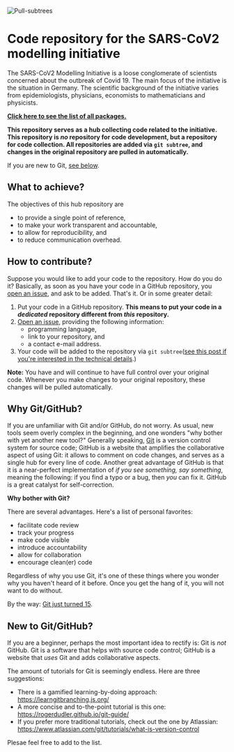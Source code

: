 ![Pull-subtrees](https://github.com/timueh/sars-cov2-modelling-initiative/workflows/Pull-subtrees/badge.svg)

# Code repository for the SARS-CoV2 modelling initiative

The SARS-CoV2 Modelling Initiative is a loose conglomerate of scientists concerned about the outbreak of Covid 19.
The main focus of the initiative is the situation in Germany.
The scientific background of the initiative varies from epidemiologists, physicians, economists to mathematicians and physicists.

[__Click here to see the list of all packages.__](list-of-packages.md)

__This repository serves as a hub collecting code related to the initiative.
This repository is *no* repository for code development, but a repository for code collection.
All repositories are added via `git subtree`, and changes in the original repository are pulled in automatically.__

If you are new to Git, [see below](#why-git/github).

## What to achieve?

The objectives of this hub repository are

- to provide a single point of reference,
- to make your work transparent and accountable,
- to allow for reproducibility, and
- to reduce communication overhead.

## How to contribute?

Suppose you would like to add your code to the repository.
How do you do it?
Basically, as soon as you have your code in a GitHub repository, you [open an issue](https://github.com/timueh/sars-cov2-modelling-initiative/issues/new), and ask to be added. That's it.
Or in some greater detail:

1. Put your code in a GitHub repository. __This means to put your code in a *dedicated* repository different from *this* repository.__
2. [Open an issue](https://github.com/timueh/sars-cov2-modelling-initiative/issues/new), providing the following information:
    - programming language,
    - link to your repository, and
    - a contact e-mail address.
3. Your code will be added to the repository via `git subtree`([see this post if you're interested in the technical details](https://codewinsarguments.co/2016/05/01/git-submodules-vs-git-subtrees/).)

__Note:__ You have and will continue to have full control over your original code. Whenever you make changes to your original repository, these changes will be pulled automatically.

## Why Git/GitHub?

If you are unfamiliar with Git and/or GitHub, do not worry.
As usual, new tools seem overly complex in the beginning, and one wonders "why bother with yet another new tool?"
Generally speaking, [Git](https://en.wikipedia.org/wiki/Git) is a version control system for source code;
GitHub is a website that amplifies the collaborative aspect of using Git: it allows to comment on code changes, and serves as a single hub for every line of code.
Another great advantage of GitHub is that it is a near-perfect implementation of *if you see something, say something*, meaning the following: if you find a typo or a bug, then *you* can fix it.
GitHub is a great catalyst for self-correction.

__Why bother with Git?__

There are several advantages.
Here's a list of personal favorites:
- facilitate code review
- track your progress
- make code visible
- introduce accountability
- allow for collaboration
- encourage clean(er) code

Regardless of why you use Git, it's one of these things where you wonder why you haven't heard of it before.
Once you get the hang of it, you will not want to do without.

By the way: [Git just turned 15](https://www.heise.de/developer/meldung/15-Jahre-Git-Die-Versionsverwaltung-fuer-Quellcode-hat-Wurzeln-geschlagen-4698023.html). 

## New to Git/GitHub?

If you are a beginner, perhaps the most important idea to rectify is: Git is *not* GitHub.
Git is a software that helps with source code control; GitHub is a website that *uses* Git and adds collaborative aspects.

The amount of tutorials for Git is seemingly endless.
Here are three suggestions:
- There is a gamified learning-by-doing approach: https://learngitbranching.js.org/
- A more concise and to-the-point tutorial is this one: https://rogerdudler.github.io/git-guide/
- If you prefer more traditional tutorials, check out the one by Atlassian: https://www.atlassian.com/git/tutorials/what-is-version-control

Plesae feel free to add to the list.


